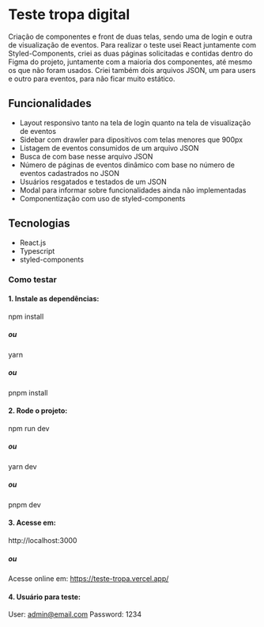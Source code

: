 # Teste tropa digital

Criação de componentes e front de duas telas, sendo uma de login e outra de visualização de eventos. Para realizar o teste usei React juntamente com Styled-Components, criei as duas páginas solicitadas e contidas dentro do Figma do projeto, juntamente com a maioria dos componentes, até mesmo os que não foram usados. Criei também dois arquivos JSON, um para users e outro para eventos, para não ficar muito estático.

## Funcionalidades

- Layout responsivo tanto na tela de login quanto na tela de visualização de eventos
- Sidebar com drawler para dipositivos com telas menores que 900px
- Listagem de eventos consumidos de um arquivo JSON
- Busca de com base nesse arquivo JSON
- Número de páginas de eventos dinâmico com base no número de eventos cadastrados no JSON
- Usuários resgatados e testados de um JSON
- Modal para informar sobre funcionalidades ainda não implementadas
- Componentização com uso de styled-components

## Tecnologias

- React.js
- Typescript
- styled-components


### Como testar

#### 1. Instale as dependências:

npm install
##### ou
yarn
##### ou
pnpm install

#### 2. Rode o projeto:

npm run dev
##### ou
yarn dev
##### ou
pnpm dev

#### 3. Acesse em:

http://localhost:3000
##### ou
Acesse online em: https://teste-tropa.vercel.app/

#### 4. Usuário para teste:

User: admin@email.com
Password: 1234
